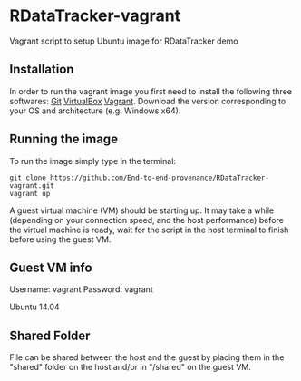 # RDataTracker-vagrant

Vagrant script to setup Ubuntu image for RDataTracker demo

## Installation

In order to run the vagrant image you first need to install the following three softwares:
[Git](https://git-scm.com/book/en/v1/Getting-Started-Installing-Git)
[VirtualBox](https://www.virtualbox.org/wiki/Downloads)
[Vagrant](https://www.vagrantup.com/downloads.html).
Download the version corresponding to your OS and architecture (e.g. Windows x64).

## Running the image

To run the image simply type in the terminal:
``` shell
git clone https://github.com/End-to-end-provenance/RDataTracker-vagrant.git
vagrant up
```

A guest virtual machine (VM) should be starting up.
It may take a while (depending on your connection speed, and the host performance) before the virtual machine is ready, wait for the script in the host terminal to finish before using the guest VM.

## Guest VM info
Username: vagrant
Password: vagrant

Ubuntu 14.04

## Shared Folder

File can be shared between the host and the guest by placing them in the "shared" folder on the host and/or in "/shared" on the guest VM.